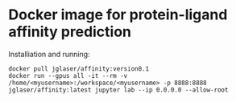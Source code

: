 # Docker image for protein-ligand affinity prediction

Installiation and running:

```
docker pull jglaser/affinity:version0.1
docker run --gpus all -it --rm -v /home/<myusername>:/workspace/<myusername> -p 8888:8888 jglaser/affinity:latest jupyter lab --ip 0.0.0.0 --allow-root
```
